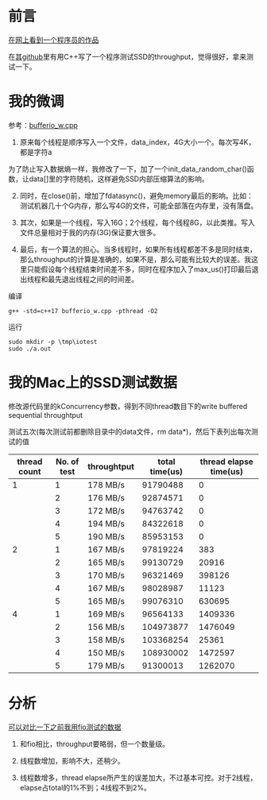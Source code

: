 # 前言

[在网上看到一个程序员的作品](https://zhuanlan.zhihu.com/p/178670421)

在[其github](https://github.com/neoremind/io_benchmark)里有用C++写了一个程序测试SSD的throughput，觉得很好，拿来测试一下。

# 我的微调

参考：[bufferio_w.cpp](bufferio_w.cpp)

1. 原来每个线程是顺序写入一个文件，data_index，4G大小一个。每次写4K，都是字符a

为了防止写入数据熵一样，我修改了一下，加了一个init_data_random_char()函数，让data[]里的字符随机，这样避免SSD内部压缩算法的影响。

2. 同时，在close()前，增加了fdatasync()，避免memory最后的影响。比如：测试机器几十个G内存，那么写4G的文件，可能全部落在内存里，没有落盘。

3. 其次，如果是一个线程，写入16G；2个线程，每个线程8G，以此类推。写入文件总量相对于我的内存(3G)保证要大很多。

4. 最后，有一个算法的担心。当多线程时，如果所有线程都差不多是同时结束，那么throughput的计算是准确的，如果不是，那么可能有比较大的误差。我这里只能假设每个线程结束时间差不多，同时在程序加入了max_us()打印最后退出线程和最先退出线程之间的时间差。

编译
```
g++ -std=c++17 bufferio_w.cpp -pthread -O2
```

运行
```
sudo mkdir -p \tmp\iotest
sudo ./a.out
```

# 我的Mac上的SSD测试数据

修改源代码里的kConcurrency参数，得到不同thread数目下的write buffered sequential throughtput

测试五次(每次测试前都删除目录中的data文件，rm data*)，然后下表列出每次测试的值

| thread count | No. of test | throughtput | total time(us) | thread elapse time(us) |
| -- | -- | -- | -- | -- |
| 1 | 1 | 178 MB/s | 91790488 | 0 |
|   | 2 | 176 MB/s | 92874571 | 0 |
|   | 3 | 172 MB/s | 94763742 | 0 |
|   | 4 | 194 MB/s | 84322618 | 0 |
|   | 5 | 190 MB/s | 85953153 | 0 |
| 2 | 1 | 167 MB/s | 97819224 | 383 |
|   | 2 | 165 MB/s | 99130729 | 20916 |
|   | 3 | 170 MB/s | 96321469 | 398126 |
|   | 4 | 167 MB/s | 98028987 | 11123 |
|   | 5 | 165 MB/s | 99076310 | 630695 |
| 4 | 1 | 169 MB/s | 96564133 | 1409336 |
|   | 2 | 156 MB/s | 104973877 | 1476049 |
|   | 3 | 158 MB/s | 103368254 | 25361 |
|   | 4 | 150 MB/s | 108930002 | 1472597 |
|   | 5 | 179 MB/s | 91300013 | 1262070 |

# 分析

[可以对比一下之前我用fio测试的数据](scenario.md)

1. 和fio相比，throughput要略弱，但一个数量级。

2. 线程数增加，影响不大，还稍少。

3. 线程数增多，thread elapse所产生的误差加大，不过基本可控。对于2线程，elapse占total的1%不到；4线程不到2%。